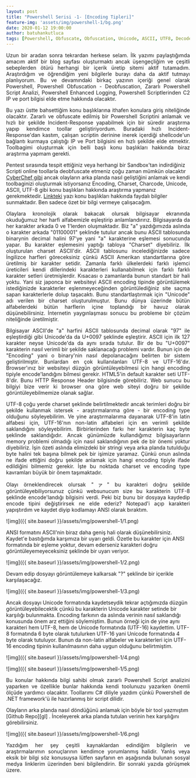 ```yaml
---
layout: post
title: "Powershell Serisi -1- [Encoding Tipleri]"
feature-img: 'assets/img/powershell-1/bg.png'
date: 2020-01-12 19:00:00
author: batuhankutluca
tags: [Powershell, Obfuscate, Obfuscation, Unicode, ASCII, UTF8, Decode, Encode]
---
```


<p align="justify">Uzun bir aradan sonra tekrardan herkese selam. İlk yazımı paylaştığımda amacım aktif bir blog sayfası oluşturmaktı ancak üşengeçliğim ve çeşitli sebeplerden ötürü herhangi bir içerik üretip sitemi aktif tutamadım. Araştırdığım ve öğrendiğim yeni bilgilerle burayı daha da aktif tutmayı planlıyorum. Bu ve devamındaki birkaç yazının içeriği genel olarak Powershell, Powershell Obfuscation - Deobfuscation, Zararlı Powershell Script Analizi, Powershell Enhanced Logging, Powershell Scriptlerinden C2 IP ve port bilgisi elde etme hakkında olacaktır.</p>

<p align="justify">Bu yazı üstte bahsettiğim konu başlıklarına ithafen konulara giriş niteliğinde olacaktır. Zararlı ve obfuscate edilmiş bir Powershell Scriptini anlamak ve hızlı bir şekilde Incident-Response yapabilmek için bir süredir araştırma yapıp kendimce toollar geliştiriyordum. Buradaki hızlı Incident-Response'dan kastım, çalışan scriptin derinine inerek içerdiği shellcode'un bağlantı kurmaya çalıştığı IP ve Port bilgisini en hızlı şekilde elde etmektir. Toolbagimi oluşturmak için belli başlı konu başlıkları hakkında biraz araştırma yapmam gerekti.</p>

Pentest sırasında tespit ettiğiniz veya herhangi bir Sandbox'tan indirdiğiniz Scripti online toollarla deobfuscate etmeniz çoğu zaman mümkün olacaktır [CyberChef gibi][cyber-chef] ancak olayların arka planda nasıl geliştiğini anlamak ve kendi toolbaginizi oluşturmak istiyorsanız Encoding, Charset, Charcode, Unicode, ASCII, UTF-8 gibi konu başlıkları hakkında araştırma yapmanız gerekmektedir. [Linkteki][uni] yazı konu başlıkları hakkında faydalı bilgiler sunmaktadır. Ben sadece özet bir bilgi vermeye çalışacağım.

<p align="justify">Olaylara kronolojik olarak bakacak olursak bilgisayar ekranında okuduğumuz her harfi alfabemizle eşleştirip anlamlandırırız. Bilgisayarda da her karakter arkada 0 ve 1'lerden oluşmaktadır. Biz "a" yazdığımızda aslında o karakter arkada "01100001" şeklinde tutulur ancak bunu ASCII tablosunda binarynin decimal halini 97'ye yani "a" karakterine eşlemesi sonucunda yapar. Bu karakter eşlemesini yaptığı tabloya "Charset" diyebiliriz. İlk oluşturulan charset ASCII'dir. ASCII tablosunu incelediğinizde sadece İngilizce harfleri göreceksiniz çünkü ASCII Amerikan standartlarına göre üretilmiş bir karakter setidir. Zamanla farklı ülkelerdeki farklı işlemci üreticileri kendi dillerindeki karakterleri kullanabilmek için farklı farklı karakter setleri üretmişlerdir. Kısacası o zamanlarda bunun standart bir hali yoktu. Yani siz japonca bir websiteyi ASCII encoding tipinde görüntülemek istediğinizde karakterler eşlenmeyeceğinden görüntülediğiniz site saçma sapan karakterlerle dolup taşacaktı. Bunu standartlaştırmak için "Unicode" adı verilen bir charset oluşturulmuştur. Bunu dünya üzerinde bütün alfabelerdeki bütün harflerin içine toplandığı bir havuz olarak düşünebilirsiniz. İnternetin yaygınlaşması sonucu bu probleme bir çözüm niteliğinde üretilmiştir.</p>

<p align="justify">Bilgisayar ASCII'de "a" harfini ASCII tablosunda decimal olarak "97" ile eşleştirdiği gibi Unicode'da da U+0097 şeklinde eşleştirir. ASCII için ilk 127 karakter neyse Unicode'da da aynı sırada tutulur. Bir de bu "U+0097" karakterin nasıl verimli bir şekilde saklanacağı problemi vardır. Bunun için de "Encoding" yani o binary'nin nasıl depolanacağını belirten bir sistem geliştirilmiştir. Bunlardan en çok kullanılanları UTF-8 ve UTF-16'dır. Browser'ınız bir websiteyi düzgün görüntüleyebilmesi için hangi encoding tipiyle encode'landığını bilmesi gerekir. HTML5'in default karakter seti UTF-8'dir. Bunu HTTP Response Header bilgisinde görebiliriz. Web sunucu bu bilgiyi bize verir ki browser ona göre web siteyi doğru bir şekilde görüntüleyebilmemize olanak sağlar.</p>

<p align="justify">UTF-8 çoğu yerde charset şeklinde belirtilmektedir ancak terimleri doğru bir şekilde kullanmak istersek - araştırmalarıma göre - bir encoding type olduğunu söyleyebilirim. Ve yine araştırmalarıma dayanarak UTF-8'in latin alfabesi için, UTF-16'nın non-latin alfabeleri için en verimli şekilde saklandığını söyleyebilirim. Birbirlerinden farkı her karakterin kaç byte şeklinde saklandığıdır. Ancak günümüzde kullandığımız bilgisayarların memory problemi olmadığı için nasıl saklandığının pek de bir önemi yoktur diyebiliriz. İşin özeti aslında elimizdeki bir stringi veya arka planda tutulduğu byte halini tek başına bilmek pek bir işimize yaramaz. Çünkü onun aslında ne ifade ettiğini doğru şekilde anlamak için hangi encoding tipiyle ifade edildiğini bilmemiz gerekir. İşte bu noktada charset ve encoding type kavramları büyük bir önem taşımaktadır.</p>

<p align="justify">Olayı örneklendirecek olursak "ァ" bu karakteri doğru şekilde görüntüleyebiliyorsunuz çünkü websunucum size bu karakterin UTF-8 şeklinde encode'landığı bilgisini verdi. Peki biz bunu bir dosyaya kaydedip encode tipini değiştirirsek ne elde ederiz? Notepad'i açıp karakteri yapıştırdım ve kaydet diyip kodlamayı ANSI olarak bıraktım.</p>

![img]({{ site.baseurl }}/assets/img/powershell-1/1.png)

<p>ANSI formatını ASCII'nin biraz daha geniş hali olarak düşünebilirsiniz. Kaydet'e bastığımda karşımıza bir uyarı geldi. Özetle bu karakter için ANSI formatında bir eşleme yoktur, devam ederseniz karakteri doğru görüntüleyemeyeceksiniz şeklinde bir uyarı veriyor. </p> 

![img]({{ site.baseurl }}/assets/img/powershell-1/2.png)

Devam edip dosyayı görüntülemeye kalkarsak "?" şeklinde bir içerikle karşılaşacağız. 

![img]({{ site.baseurl }}/assets/img/powershell-1/3.png)

<p>Ancak dosyayı Unicode formatında kaydetseydik tekrar açtığımızda düzgün görüntüleyebilecektik çünkü bu karakterin Unicode karakter setinde bir karşılığı bulunmakta. Encoding farkının da aslında verinin nasıl saklandığı konusunda önem arz ettiğini söylemiştim. Bunun örneği için de yine aynı karakteri hem UTF-8, hem de Unicode formatında (UTF-16) kaydettim. UTF-8 formatında 6 byte olarak tutulurken UTF-16 yani Unicode formatında 4 byte olarak tutuluyor. Bunun da non-latin alfabeler ve karakterleri için UTF-16 encoding tipinin kullanılmasının daha uygun olduğunu belirtmiştim.</p>

![img]({{ site.baseurl }}/assets/img/powershell-1/4.png)

![img]({{ site.baseurl }}/assets/img/powershell-1/5.png)

<p align="justify">Bu konular hakkında bilgi sahibi olmak zararlı Powershell Script analizini yaparken ve özellikle bunlar hakkında kendi toolunuzu yazarken önemli ölçüde yardımcı olacaktır. Toollarımı C# diliyle yazdım çünkü Powershell de .NET framework'ü ile hazırlanmış bir script dilidir. </p> 
Olayların arka planda nasıl döndüğünü anlamak için böyle bir tool yazmıştım [Github Repo][gl] . İnceleyerek arka planda tutulan verinin hex karşılığını görebilirsiniz. 

![img]({{ site.baseurl }}/assets/img/powershell-1/6.png)

<p align="justify">Yazdığım her şey çeşitli kaynaklardan edindiğim bilgilerin ve araştırmalarımın sonuçlarının kendimce yorumlanmış halidir. Yanlış veya eksik bir bilgi söz konusuysa lütfen sayfanın en aşağısında bulunan sosyal medya linklerim üzerinden beni bilgilendirin. Bir sonraki yazıda görüşmek üzere. </p>

[cyber-chef]: https://gchq.github.io/CyberChef/
[uni]: https://www.joelonsoftware.com/2003/10/08/the-absolute-minimum-every-software-developer-absolutely-positively-must-know-about-unicode-and-character-sets-no-excuses/
[gl]: https://github.com/batuhankutluca/SystemEncoding/






